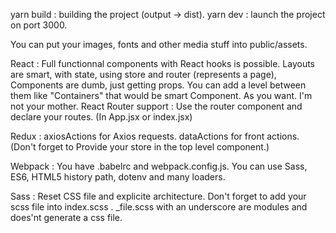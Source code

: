 yarn build : building the project (output -> dist).
yarn dev : launch the project on port 3000.

You can put your images, fonts and other media stuff into public/assets.

React : 
Full functionnal components with React hooks is possible.
Layouts are smart, with state, using store and router (represents a page), Components are dumb, just getting props.
You can add a level between them like "Containers" that would be smart Component. As you want. I'm not your mother.
React Router support : Use the router component and declare your routes. (In App.jsx or index.jsx)

Redux : 
axiosActions for Axios requests.
dataActions for front actions.
(Don't forget to Provide your store in the top level component.)

Webpack :
You have .babelrc and webpack.config.js.
You can use Sass, ES6, HTML5 history path, dotenv and many loaders.

Sass : 
Reset CSS file and explicite architecture.
Don't forget to add your scss file into index.scss .
_file.scss with an underscore are modules and does'nt generate a css file.

